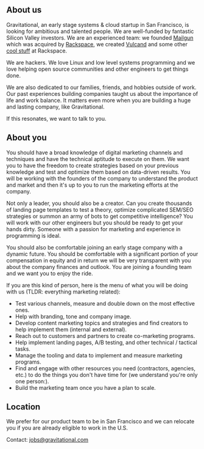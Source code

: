 ## About us

Gravitational, an early stage systems & cloud startup in San Francisco, is looking for ambitious and talented people. We are well-funded by fantastic Silicon Valley investors. We are an experienced team: we founded [Mailgun](http://mailgun.com) which was acquired by [Rackspace](http://rackspace.com), we created [Vulcand](http://vulcand.io) and some other [cool stuff](http://www.rackspace.com/blog/onmetal-the-right-way-to-scale/) at Rackspace. 

We are hackers. We love Linux and low level systems programming and we love helping open source communities and other engineers to get things done.

We are also dedicated to our families, friends, and hobbies outside of work. Our past experiences building companies taught us about the importance of life and work balance. It matters even more when you are building a huge and lasting company, like Gravitational.

If this resonates, we want to talk to you.

## About you

You should have a broad knowledge of digital marketing channels and techniques and have the technical aptitude to execute on them. We want you to have the freedom to create strategies based on your previous knowledge and test and optimize them based on data-driven results. You will be working with the founders of the company to understand the product and market and then it's up to you to run the marketing efforts at the company.

Not only a leader, you should also be a creator. Can you create thousands of landing page templates to test a theory, optimize complicated SEM/SEO strategies or summon an army of bots to get competitive intelligence? You will work with our other engineers but you should be ready to get your hands dirty. Someone with a passion for marketing and experience in programming is ideal.

You should also be comfortable joining an early stage company with a dynamic future. You should be comfortable with a significant portion of your compensation in equity and in return we will be very transparent with you about the company finances and outlook. You are joining a founding team and we want you to enjoy the ride.

If you are this kind of person, here is the menu of what you will be doing with us (TLDR: everything marketing related):

* Test various channels, measure and double down on the most effective ones.
* Help with branding, tone and company image.
* Develop content marketing topics and strategies and find creators to help implement them (internal and external).
* Reach out to customers and partners to create co-marketing programs.
* Help implement landing pages, A/B testing, and other technical / tactical tasks.
* Manage the tooling and data to implement and measure marketing programs.
* Find and engage with other resources you need (contractors, agencies, etc.) to do the things you don't have time for (we understand you're only one person:).
* Build the marketing team once you have a plan to scale.

## Location

We prefer for our product team to be in San Francisco and we can relocate you if you are already eligible to work in the U.S.

Contact: jobs@gravitational.com
